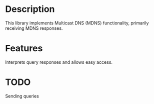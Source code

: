 # Description
This library implements Multicast DNS (MDNS) functionality, primarily receiving MDNS responses.

# Features
Interprets query responses and allows easy access.

# TODO
Sending queries
